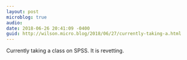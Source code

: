 ```yaml
---
layout: post
microblog: true
audio: 
date: 2018-06-26 20:41:09 -0400
guid: http://wilson.micro.blog/2018/06/27/currently-taking-a.html
---
```

Currently taking a class on SPSS. It is revetting.
